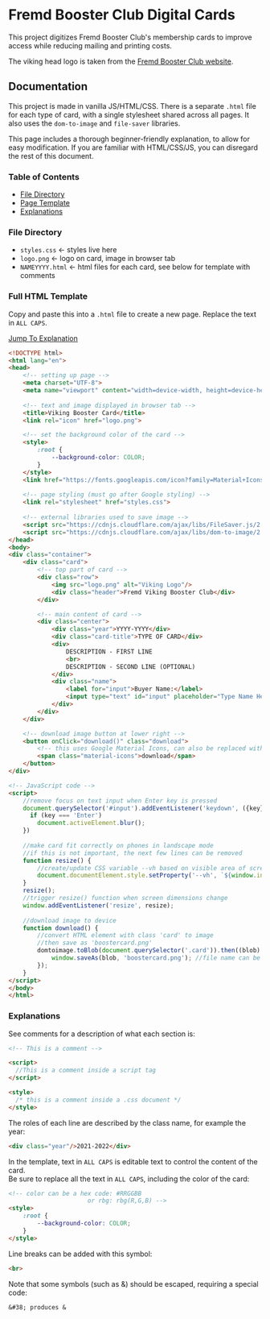 # Fremd Booster Club Digital Cards

This project digitizes Fremd Booster Club's membership cards to improve access while reducing mailing and printing costs.

The viking head logo is taken from the [Fremd Booster Club website](https://www.fremdboosterclub.org/sites/all/themes/educational1/logo.png).

## Documentation

This project is made in vanilla JS/HTML/CSS.
There is a separate `.html` file for each type of card, 
with a single stylesheet shared across all pages. 
It also uses the `dom-to-image` and `file-saver` libraries.

This page includes a thorough beginner-friendly explanation, to allow for easy modification.
If you are familiar with HTML/CSS/JS, you can disregard the rest of this document.

### Table of Contents
- [File Directory](#file-directory)
- [Page Template](#full-html-template)
- [Explanations](#explanations)

### File Directory

* `styles.css` &larr; styles live here
* `logo.png` &larr; logo on card, image in browser tab
* `NAMEYYYY.html` &larr; html files for each card, see below for template with comments

### Full HTML Template
Copy and paste this into a `.html` file to create a new page. 
Replace the text in `ALL CAPS`.

[Jump To Explanation](#explanations)

```html
<!DOCTYPE html>
<html lang="en">
<head>
    <!-- setting up page -->
    <meta charset="UTF-8">
    <meta name="viewport" content="width=device-width, height=device-height, initial-scale=1.0">
    
    <!-- text and image displayed in browser tab -->
    <title>Viking Booster Card</title>
    <link rel="icon" href="logo.png">

    <!-- set the background color of the card -->
    <style>
        :root {
            --background-color: COLOR;
        }
    </style>
    <link href="https://fonts.googleapis.com/icon?family=Material+Icons" rel="stylesheet">
    
    <!-- page styling (must go after Google styling) -->
    <link rel="stylesheet" href="styles.css">
    
    <!-- external libraries used to save image -->
    <script src="https://cdnjs.cloudflare.com/ajax/libs/FileSaver.js/2.0.5/FileSaver.min.js"></script>
    <script src="https://cdnjs.cloudflare.com/ajax/libs/dom-to-image/2.6.0/dom-to-image.min.js"></script>
</head>
<body>
<div class="container">
    <div class="card">
        <!-- top part of card -->
        <div class="row">
            <img src="logo.png" alt="Viking Logo"/>
            <div class="header">Fremd Viking Booster Club</div>
        </div>

        <!-- main content of card -->
        <div class="center">
            <div class="year">YYYY-YYYY</div>
            <div class="card-title">TYPE OF CARD</div>
            <div>
                DESCRIPTION - FIRST LINE
                <br>
                DESCRIPTION - SECOND LINE (OPTIONAL)
            </div>
            <div class="name">
                <label for="input">Buyer Name:</label>
                <input type="text" id="input" placeholder="Type Name Here"/>
            </div>
        </div>
    </div>

    <!-- download image button at lower right -->
    <button onClick="download()" class="download">
        <!-- this uses Google Material Icons, can also be replaced with an image -->
        <span class="material-icons">download</span>
    </button>
</div>

<!-- JavaScript code -->
<script>
    //remove focus on text input when Enter key is pressed
    document.querySelector('#input').addEventListener('keydown', ({key}) => {
      if (key === 'Enter')
        document.activeElement.blur();
    })
  
    //make card fit correctly on phones in landscape mode
    //if this is not important, the next few lines can be removed
    function resize() {
        //create/update CSS variable --vh based on visible area of screen
        document.documentElement.style.setProperty('--vh', `${window.innerHeight * 0.01}px`);
    }
    resize();
    //trigger resize() function when screen dimensions change
    window.addEventListener('resize', resize);
    
    //download image to device
    function download() {
        //convert HTML element with class 'card' to image
        //then save as 'boostercard.png'
        domtoimage.toBlob(document.querySelector('.card')).then((blob) => {
            window.saveAs(blob, 'boostercard.png'); //file name can be changed
        });
    }
</script>
</body>
</html>

```

### Explanations

See comments for a description of what each section is:
```html
<!-- This is a comment -->

<script>
  //This is a comment inside a script tag
</script>

<style>
  /* this is a comment inside a .css document */
</style>
```
The roles of each line are described by the class name, for example the year:
```html
<div class="year"/>2021-2022</div>
```

In the template, text in `ALL CAPS` is editable text to control the content of the card.<br>
Be sure to replace all the text in `ALL CAPS`, including the color of the card:
```html
<!-- color can be a hex code: #RRGGBB 
                      or rbg: rbg(R,G,B) -->
<style>
    :root {
        --background-color: COLOR;
    }
</style>
```
Line breaks can be added with this symbol:
```html
<br>
```

Note that some symbols (such as &) should be escaped, requiring a special code:
```
&#38; produces &
```
